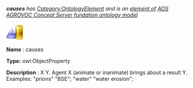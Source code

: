 ___causes__ 
 has
 [Category:OntologyElement](../../Category/OntologyElement "Category:OntologyElement") 
 and is an
 [element of](../../Property/ElementOf "Property:ElementOf") 
[AOS AGROVOC Concept Server fundation ontology model](../../Submissions/AOS_AGROVOC_Concept_Server_fundation_ontology_model "Submissions:AOS AGROVOC Concept Server fundation ontology model")_




  





[![ObjectProperty](../public/images/thumb/c/c3/ObjectProperty.gif/45px-ObjectProperty.gif)](../../Image/ObjectProperty.gif "ObjectProperty")


__Name__ 
 : causes
 



__Type:__ 
 owl:ObjectProperty
 



__Description__ 
 : X <causes> Y. Agent X (animate or inanimate) brings about a result Y. Examples: "prions" <causes> "BSE"; "water" <causes> "water erosion";